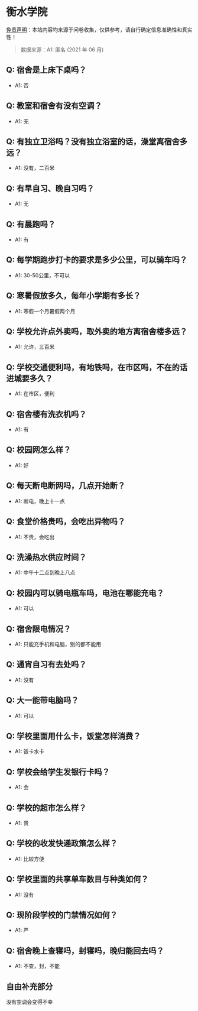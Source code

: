 # 衡水学院

[免责声明](https://colleges.chat/#_3)：本站内容均来源于问卷收集，仅供参考，请自行确定信息准确性和真实性！

> 数据来源：A1: 匿名 (2021 年 06 月)

## Q: 宿舍是上床下桌吗？

- A1: 否

## Q: 教室和宿舍有没有空调？

- A1: 无

## Q: 有独立卫浴吗？没有独立浴室的话，澡堂离宿舍多远？

- A1: 没有，二百米

## Q: 有早自习、晚自习吗？

- A1: 无

## Q: 有晨跑吗？

- A1: 有

## Q: 每学期跑步打卡的要求是多少公里，可以骑车吗？

- A1: 30-50公里，不可以

## Q: 寒暑假放多久，每年小学期有多长？

- A1: 寒假一个月暑假两个月

## Q: 学校允许点外卖吗，取外卖的地方离宿舍楼多远？

- A1: 允许，三百米

## Q: 学校交通便利吗，有地铁吗，在市区吗，不在的话进城要多久？

- A1: 在市区，便利

## Q: 宿舍楼有洗衣机吗？

- A1: 有

## Q: 校园网怎么样？

- A1: 好

## Q: 每天断电断网吗，几点开始断？

- A1: 断电，晚上十一点

## Q: 食堂价格贵吗，会吃出异物吗？

- A1: 不贵，会吃出

## Q: 洗澡热水供应时间？

- A1: 中午十二点到晚上八点

## Q: 校园内可以骑电瓶车吗，电池在哪能充电？

- A1: 可以

## Q: 宿舍限电情况？

- A1: 只能充手机和电脑，别的都不能用

## Q: 通宵自习有去处吗？

- A1: 没有

## Q: 大一能带电脑吗？

- A1: 可以

## Q: 学校里面用什么卡，饭堂怎样消费？

- A1: 饭卡水卡

## Q: 学校会给学生发银行卡吗？

- A1: 会

## Q: 学校的超市怎么样？

- A1: 贵

## Q: 学校的收发快递政策怎么样？

- A1: 比较方便

## Q: 学校里面的共享单车数目与种类如何？

- A1: 没有

## Q: 现阶段学校的门禁情况如何？

- A1: 严

## Q: 宿舍晚上查寝吗，封寝吗，晚归能回去吗？

- A1: 不查，封，不能

## 自由补充部分

没有空调会变得不幸